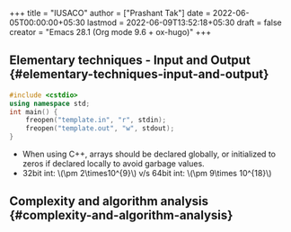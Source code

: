 +++
title = "IUSACO"
author = ["Prashant Tak"]
date = 2022-06-05T00:00:00+05:30
lastmod = 2022-06-09T13:52:18+05:30
draft = false
creator = "Emacs 28.1 (Org mode 9.6 + ox-hugo)"
+++

## Elementary techniques - Input and Output {#elementary-techniques-input-and-output}

```c++
#include <cstdio>
using namespace std;
int main() {
    freopen("template.in", "r", stdin);
    freopen("template.out", "w", stdout);
}
```

-   When using C++, arrays should be declared globally, or initialized to zeros if declared locally to avoid garbage values.
-   32bit int: \\(\pm 2\times10^{9}\\) v/s 64bit int: \\(\pm 9\times 10^{18}\\)


## Complexity and algorithm analysis {#complexity-and-algorithm-analysis}
